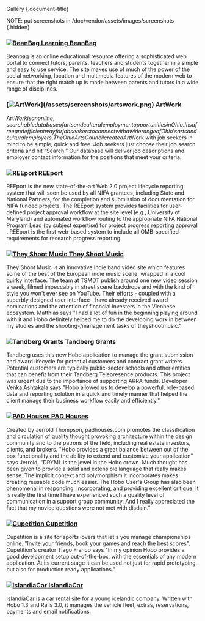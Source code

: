 Gallery
{.document-title}

NOTE: put screenshots in /doc/vendor/assets/images/screenshots
{.hidden}

### [![BeanBag Learning](/assets/screenshots/beanbag.png) BeanBag](http://beanbaglearning.com)

Beanbag is an online educational resource offering a sophisticated web portal to connect tutors, parents, teachers and students together in a simple and easy to use service. The site makes use of much of the power of the social networking, location and multimedia features of the modern web to ensure that the right match up is made between parents and tutors in a wide range of disciplines.

### [![Art$Work](/assets/screenshots/artswork.png) Art$Work](http://artworksohio.com)

Art$Work is an online, searchable database of arts and cultural employment opportunities in Ohio. It is a free and efficient way for job seekers to connect with a wide range of Ohio’s arts and cultural employers.The Ohio Arts Council created Art$Work with job seekers in mind to be simple, quick and free. Job seekers just choose their job search criteria and hit “Search.” Our database will deliver job descriptions and employer contact information for the positions that meet your criteria.

### ![REEport](/assets/screenshots/reeport.png) REEport

REEport is the new state-of-the-art Web 2.0 project lifecycle reporting system that will soon be used by all NIFA  grantees, including State  and National Partners, for the completion and submission of documentation for NIFA funded projects. The REEport system  provides facilities for user-defined project approval workflow at the site level (e.g., University of Maryland) and automated workflow routing to the appropriate NIFA National Program Lead (by subject expertise) for project progress reporting approval .  REEport is the first web-based system to include all OMB-specified requirements for research progress reporting.

### [![They Shoot Music](/assets/screenshots/theyshootmusic.png) They Shoot Music](http://theyshootmusic.com)

They Shoot Music is an innovative Indie band video site which features some of the best of the European indie music scene, wrapped in a cool quirky interface. The team at TSMDT publish around one new video session a week, filmed impeccably in street scene backdrops and with the kind of style you won't ever see on YouTube. Their efforts - coupled with a superbly designed user interface - have already received award nominations and the attention of financial investers in the Viennese ecosystem. Matthias says "I had a lot of fun in the beginning playing around with it and Hobo definitely helped me to do the developing work in between my studies and the shooting-/management tasks of theyshootmusic."

### ![Tandberg Grants](/assets/screenshots/tandberg.png) Tandberg Grants

Tandberg uses this new Hobo application to manage the grant submission and award lifecycle for potential customers and contract grant writers.  Potential customers are typically public-sector schools and other entities that can benefit from their Tandberg Telepresence products.  This project was urgent due to the importance of supporting ARRA funds. Developer Venka Ashtakala says "Hobo allowed us to develop a powerful, role-based data and reporting solution in a quick and timely manner that helped the client manage their business workflow easily and efficiently."

### [![PAD Houses](/assets/screenshots/padhouses.png) PAD Houses](http://padhouses.com)

Created by Jerrold Thompson, padhouses.com promotes the classification and circulation of quality thought provoking architecture within the design community and to the patrons of the field, including real estate investors, clients, and brokers. "Hobo provides a great balance between out of the box  functionality and the ability to extend and customize your application" says Jerrold, "DRYML is the jewel in the Hobo crown. Much thought has been  given to provide a solid and extensible language that really makes sense. The implicit context and polymorphism it incorporates makes creating  reusable code much easier. The Hobo User's Group has also been phenomenal in responding, incorporating, and providing excellent critique. It is really the first time I have experienced such a quality level of communication in a support group community. And I really appreciated the fact that my novice questions were not met with disdain."

### [![Cupetition](/assets/screenshots/cupetition.png) Cupetition](http://cupetition.com/)

Cupetition is a site for sports lovers that let's you manage championships online. "Invite your friends, book your games and reach the best scores". Cupetition's creator Tiago Franco says "In my opinion Hobo provides a good development setup out-of-the-box, with the essentials of any modern application. At its current stage it can be used not just for rapid prototyping, but also for production ready applications."</p>

### [![IslandiaCar](/assets/screenshots/islandiacar.png) IslandiaCar](http://www.islandiacar.com/)

IslandiaCar is a car rental site for a young icelandic company. Written with Hobo 1.3 and Rails 3.0, it manages the vehicle fleet, extras, reservations, payments and email notifications.
